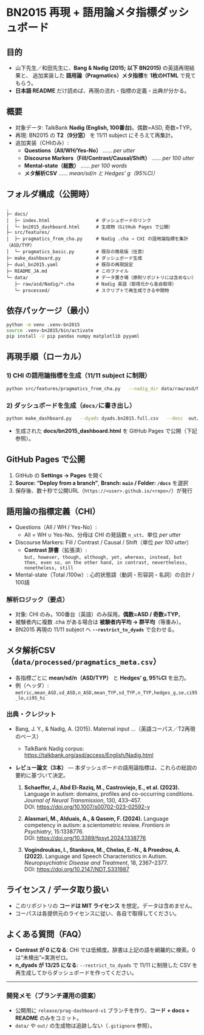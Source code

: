# BN2015 再現 + 語用論メタ指標ダッシュボード

## 目的
- 山下先生／和田先生に、**Bang & Nadig (2015; 以下 BN2015)** の英語再現結果と、
  追加実装した **語用論（Pragmatics）メタ指標**を **1枚のHTML** で見てもらう。
- **日本語 README** だけ読めば、再現の流れ・指標の定義・出典が分かる。

## 概要
- 対象データ: TalkBank **Nadig (English, 100番台)**。偶数=ASD, 奇数=TYP。
- 再現: BN2015 の **T2（9分窓）** を 11/11 subject にそろえて再集計。
- 追加実装（CHIのみ）:
  - **Questions（All/WH/Yes-No）** …… *per utter*
  - **Discourse Markers（Fill/Contrast/Causal/Shift）** …… *per 100 utter*
  - **Mental-state（総数）** …… *per 100 words*
  - **メタ解析CSV** …… *mean/sd/n と Hedges’ g（95%CI）*

## フォルダ構成（公開時）
```
.
├─ docs/
│  ├─ index.html                 # ダッシュボードのリンク
│  └─ bn2015_dashboard.html      # 生成物（GitHub Pages で公開）
├─ src/features/
│  ├─ pragmatics_from_cha.py     # Nadig .cha → CHI の語用論指標を集計（ASD/TYP）
│  └─ pragmatics_basic.py        # 既存の簡易版（任意）
├─ make_dashboard.py             # ダッシュボード生成
├─ dual_bn2015.yaml              # 既存の再現設定
├─ README_JA.md                  # このファイル
└─ data/                         # データ置き場（原則リポジトリには含めない）
   ├─ raw/asd/Nadig/*.cha        # Nadig 英語（取得元から各自取得）
   └─ processed/                 # スクリプトで再生成できる中間物
```

## 依存パッケージ（最小）
```bash
python -m venv .venv-bn2015
source .venv-bn2015/bin/activate
pip install -U pip pandas numpy matplotlib pyyaml
```

## 再現手順（ローカル）

### 1) CHI の語用論指標を生成（11/11 subject に制限）
```bash
python src/features/pragmatics_from_cha.py   --nadig_dir data/raw/asd/Nadig   --restrict_to_dyads dyads.bn2015.full.csv   --out_csv data/processed/pragmatics_child_group.csv   --byfile_out_csv data/processed/pragmatics_child_byfile.csv   --meta_out data/processed/pragmatics_meta.csv
```

### 2) ダッシュボードを生成（`docs/`に書き出し）
```bash
python make_dashboard.py   --dyads dyads.bn2015.full.csv   --desc  out/bn2015/table3_descriptives_en.csv   --ttest out/bn2015/table2_en_ttests.csv   --out   docs   --prag_child_grp data/processed/pragmatics_child_group.csv   --prag_meta      data/processed/pragmatics_meta.csv
```

- 生成された **docs/bn2015_dashboard.html** を GitHub Pages で公開（下記参照）。

## GitHub Pages で公開
1. GitHub の **Settings → Pages** を開く  
2. **Source: “Deploy from a branch”**, **Branch: `main` / Folder: `/docs`** を選択  
3. 保存後、数十秒で公開URL（`https://<user>.github.io/<repo>/`）が発行

## 語用論の指標定義（CHI）
- Questions（All / WH / Yes-No）:  
  - All = WH ∪ Yes-No、分母は CHI の発話数 `n_utt`、単位 *per utter*
- Discourse Markers: Fill / Contrast / Causal / Shift（単位 *per 100 utter*）  
  - **Contrast 辞書**（拡張済）:  
    `but, however, though, although, yet, whereas, instead, but then, even so, on the other hand,
     in contrast, nevertheless, nonetheless, still`
- Mental-state（Total /100w）: 心的状態語（動詞・形容詞・名詞）の合計 / 100語

### 解析ロジック（要点）
- 対象: CHI のみ。100番台（英語）のみ採用。**偶数=ASD / 奇数=TYP**。
- 被験者内に複数 .cha がある場合は **被験者内平均 → 群平均**（等重み）。
- BN2015 再現の 11/11 subject へ **`--restrict_to_dyads`** で合わせる。

## メタ解析CSV（`data/processed/pragmatics_meta.csv`）
- 各指標ごとに **mean/sd/n（ASD/TYP）** と **Hedges’ g, 95%CI** を出力。
- 例（ヘッダ）:  
  `metric,mean_ASD,sd_ASD,n_ASD,mean_TYP,sd_TYP,n_TYP,hedges_g,se,ci95_lo,ci95_hi`

### 出典・クレジット

- Bang, J. Y., & Nadig, A. (2015). Maternal input …（英語コーパス／T2再現のベース）
  - TalkBank Nadig corpus: <https://talkbank.org/asd/access/English/Nadig.html>

- **レビュー論文（3本）** — 本ダッシュボードの語用論指標は、これらの総説の要約に基づいて決定。
  1. **Schaeffer, J., Abd El-Raziq, M., Castroviejo, E., et al. (2023).** Language in autism: domains, profiles and co-occurring conditions. *Journal of Neural Transmission*, 130, 433–457.  
     DOI: <https://doi.org/10.1007/s00702-023-02592-y>  

  2. **Alasmari, M., Alduais, A., & Qasem, F. (2024).** Language competency in autism: a scientometric review. *Frontiers in Psychiatry*, 15:1338776.  
     DOI: <https://doi.org/10.3389/fpsyt.2024.1338776>  

  3. **Vogindroukas, I., Stankova, M., Chelas, E.-N., & Proedrou, A. (2022).** Language and Speech Characteristics in Autism. *Neuropsychiatric Disease and Treatment*, 18, 2367–2377.  
     DOI: <https://doi.org/10.2147/NDT.S331987>  

## ライセンス / データ取り扱い
- このリポジトリの **コードは MIT ライセンス** を想定。データは含めません。
- コーパスは各提供元のライセンスに従い、各自で取得してください。

## よくある質問（FAQ）
- **Contrast が 0 になる**: CHI では低頻度。辞書は上記の語を網羅的に検索。0 は“未検出”=実測ゼロ。
- **n_dyads が 13/25 になる**: `--restrict_to_dyads` で 11/11 に制限した CSV を再生成してからダッシュボードを作ってください。

---

### 開発メモ（ブランチ運用の提案）
- 公開用に `release/prag-dashboard-v1` ブランチを作り、**コード + docs + README** のみをコミット。
- `data/` や `out/` の生成物は追跡しない（`.gitignore` 参照）。
